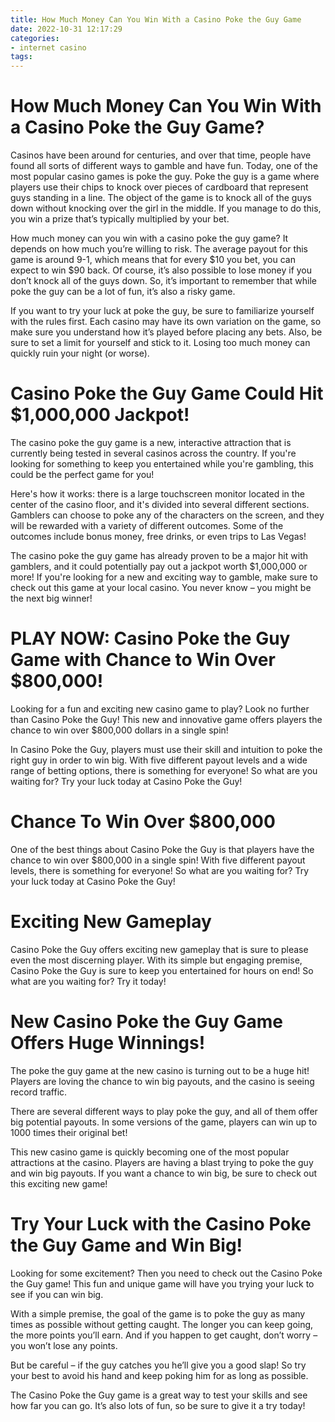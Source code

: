 ```yaml
---
title: How Much Money Can You Win With a Casino Poke the Guy Game
date: 2022-10-31 12:17:29
categories:
- internet casino
tags:
---
```



#  How Much Money Can You Win With a Casino Poke the Guy Game?

Casinos have been around for centuries, and over that time, people have found all sorts of different ways to gamble and have fun. Today, one of the most popular casino games is poke the guy. Poke the guy is a game where players use their chips to knock over pieces of cardboard that represent guys standing in a line. The object of the game is to knock all of the guys down without knocking over the girl in the middle. If you manage to do this, you win a prize that’s typically multiplied by your bet.

How much money can you win with a casino poke the guy game? It depends on how much you’re willing to risk. The average payout for this game is around 9-1, which means that for every $10 you bet, you can expect to win $90 back. Of course, it’s also possible to lose money if you don’t knock all of the guys down. So, it’s important to remember that while poke the guy can be a lot of fun, it’s also a risky game.

If you want to try your luck at poke the guy, be sure to familiarize yourself with the rules first. Each casino may have its own variation on the game, so make sure you understand how it’s played before placing any bets. Also, be sure to set a limit for yourself and stick to it. Losing too much money can quickly ruin your night (or worse).

#  Casino Poke the Guy Game Could Hit $1,000,000 Jackpot!

The casino poke the guy game is a new, interactive attraction that is currently being tested in several casinos across the country. If you're looking for something to keep you entertained while you're gambling, this could be the perfect game for you!

Here's how it works: there is a large touchscreen monitor located in the center of the casino floor, and it's divided into several different sections. Gamblers can choose to poke any of the characters on the screen, and they will be rewarded with a variety of different outcomes. Some of the outcomes include bonus money, free drinks, or even trips to Las Vegas!

The casino poke the guy game has already proven to be a major hit with gamblers, and it could potentially pay out a jackpot worth $1,000,000 or more! If you're looking for a new and exciting way to gamble, make sure to check out this game at your local casino. You never know – you might be the next big winner!

#  PLAY NOW: Casino Poke the Guy Game with Chance to Win Over $800,000!

Looking for a fun and exciting new casino game to play? Look no further than Casino Poke the Guy! This new and innovative game offers players the chance to win over $800,000 dollars in a single spin!

In Casino Poke the Guy, players must use their skill and intuition to poke the right guy in order to win big. With five different payout levels and a wide range of betting options, there is something for everyone! So what are you waiting for? Try your luck today at Casino Poke the Guy!

# Chance To Win Over $800,000

One of the best things about Casino Poke the Guy is that players have the chance to win over $800,000 in a single spin! With five different payout levels, there is something for everyone! So what are you waiting for? Try your luck today at Casino Poke the Guy!

# Exciting New Gameplay

Casino Poke the Guy offers exciting new gameplay that is sure to please even the most discerning player. With its simple but engaging premise, Casino Poke the Guy is sure to keep you entertained for hours on end! So what are you waiting for? Try it today!

#  New Casino Poke the Guy Game Offers Huge Winnings!

The poke the guy game at the new casino is turning out to be a huge hit! Players are loving the chance to win big payouts, and the casino is seeing record traffic.

There are several different ways to play poke the guy, and all of them offer big potential payouts. In some versions of the game, players can win up to 1000 times their original bet!

This new casino game is quickly becoming one of the most popular attractions at the casino. Players are having a blast trying to poke the guy and win big payouts. If you want a chance to win big, be sure to check out this exciting new game!

#  Try Your Luck with the Casino Poke the Guy Game and Win Big!

Looking for some excitement? Then you need to check out the Casino Poke the Guy game! This fun and unique game will have you trying your luck to see if you can win big.

With a simple premise, the goal of the game is to poke the guy as many times as possible without getting caught. The longer you can keep going, the more points you’ll earn. And if you happen to get caught, don’t worry – you won’t lose any points.

But be careful – if the guy catches you he’ll give you a good slap! So try your best to avoid his hand and keep poking him for as long as possible.

The Casino Poke the Guy game is a great way to test your skills and see how far you can go. It’s also lots of fun, so be sure to give it a try today!